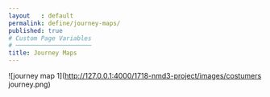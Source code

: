 ```yaml
---
layout   : default
permalink: define/journey-maps/
published: true
# Custom Page Variables
# ─────────────────────
title: Journey Maps
---
```


![journey map 1](http://127.0.0.1:4000/1718-nmd3-project/images/costumers journey.png)
